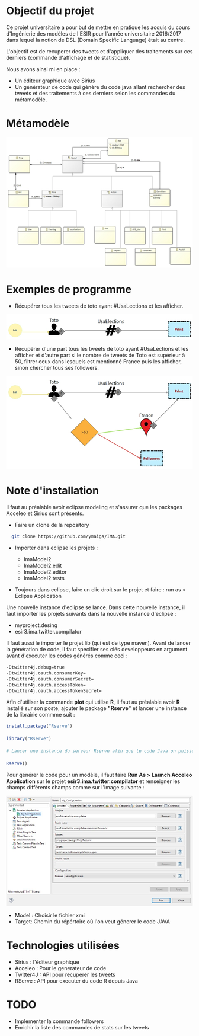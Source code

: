 # Objectif du projet

Ce projet universitaire a pour but de mettre en pratique les acquis du cours d'Ingénierie des modèles de l'ESIR pour l'année universitaire 2016/2017 dans lequel la notion de DSL (Domain Specific Language) était au centre. 

L'objectif est de recuperer des tweets et d'appliquer des traitements sur ces derniers (commande d'affichage et de statistique).

Nous avons ainsi mi en place :

- Un éditeur graphique avec Sirius
- Un générateur de code qui génère du code java allant rechercher des tweets et des traitements à ces derniers selon les commandes du métamodèle.

# Métamodèle 
![](./images/MetaModel.jpg)

# Exemples de programme  
- Récupérer tous les tweets de toto ayant #UsaLections et les afficher. 

![](./images/sample1.jpg)

- Récupérer d'une part tous les tweets de toto ayant #UsaLections et les afficher et d'autre part si le nombre de tweets de Toto est supérieur à 50, filtrer ceux dans lesquels est mentionné France puis les afficher, sinon chercher tous ses followers.

![](./images/sample2.jpg)

# Note d'installation 

Il faut au préalable avoir eclipse modeling et s'assurer que les packages Acceleo et Sirius sont présents.

- Faire un clone de la repository 
```sh
  git clone https://github.com/ymaiga/IMA.git
```

- Importer dans eclipse les projets :
  - ImaModel2
  - ImaModel2.edit
  - ImaModel2.editor
  - ImaModel2.tests
  
 - Toujours dans eclipse, faire un clic droit sur le projet et faire : run as > Eclipse Application 
 
 Une nouvelle instance d'eclipse se lance. Dans cette nouvelle instance, il faut importer les projets suivants dans la nouvelle instance d'eclipse :
 
 - myproject.desing
 - esir3.ima.twitter.compilator 
 
 Il faut aussi le importer le projet lib (qui est de type maven). 
 Avant de lancer la génération de code, il faut specifier ses clés developpeurs en argument avant d'executer les codes générés comme ceci : 
 
 ```
 -Dtwitter4j.debug=true 
 -Dtwitter4j.oauth.consumerKey=
 -Dtwitter4j.oauth.consumerSecret=
 -Dtwitter4j.oauth.accessToken=
 -Dtwitter4j.oauth.accessTokenSecret=
 ```
 
 Afin d'utiliser la commande **plot** qui utilise **R**, il faut au préalable avoir **R** installé sur son poste, ajouter le package **"Rserve"** et lancer une instance de la librairie commme suit :
 
 ```R
install.package("Rserve")

library("Rserve")

# Lancer une instance du serveur Rserve afin que le code Java on puisse appélé les fonctions R 

Rserve()

 ```
 
 Pour générer le code pour un modèle, il faut faire  **Run As > Launch Acceleo Application** sur le projet  **esir3.ima.twitter.compilator** et renseigner les champs différents champs comme sur l'image suivante : 
 
 ![](./images/runConfigurations.JPG)

  - Model : Choisir le fichier xmi 
  - Target: Chemin du répértoire où l'on veut génerer le code JAVA

# Technologies utilisées 

  - Sirius :  l'éditeur graphique
  - Acceleo : Pour le generateur de code 
  - Twitter4J : API pour recuperer les tweets
  - RServe : API pour executer du code R depuis Java

# TODO
- Implementer la commande followers 
- Enrichir la liste des commandes de stats sur les tweets
